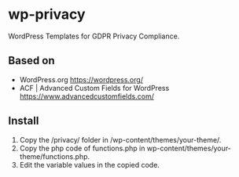 # wp-privacy
WordPress Templates for GDPR Privacy Compliance.
## Based on
- WordPress.org https://wordpress.org/
- ACF | Advanced Custom Fields for WordPress https://www.advancedcustomfields.com/
## Install
1. Copy the /privacy/ folder in /wp-content/themes/your-theme/.
2. Copy the php code of functions.php in wp-content/themes/your-theme/functions.php.
3. Edit the variable values in the copied code.
